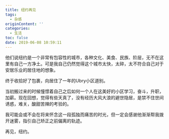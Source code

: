 ```yaml
---
title: 纽约再见
tags:
  - 杂感
originContent: ''
categories:
  - 生活
toc: false
date: 2019-06-08 10:59:11
---
```


他们说纽约是一个非常有包容性的城市，各种文化、美食、民族、阶层，无不在这里有自己一方净土。可是我自己仍然觉得这个城市太快，太碎，太不符合自己对于安居乐业的居住地的想象。

终于收拾好了包裹，向居住了一年的Ubry小区道别。

当初搬过来的时候憧憬着自己之后如何一个人在这美好的小区学习，奋斗，升职，加薪。现在回想，觉得有些天真了，没有经历大风大浪的避世隐居，是禁不住世间诱惑，难关，酸甜苦辣的考验的。

我可能会或不会在将来怀念这一段孤独而痛苦的时光，但一定会感谢他渐渐帮我拨开迷雾，指引自己矫正之前偏离的轨迹。

再见，纽约。